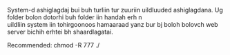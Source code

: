 System-d ashiglagdaj bui buh turliin tur zuuriin uildluuded ashiglagdana.
Ug folder bolon dotorhi buh folder iin handah erh n  
uildliin system iin tohirgoonoos hamaaraad yanz bur bj boloh bolovch 
web server bichih erhtei bh shaardlagatai.

Recommended:
chmod -R 777 ./ 
